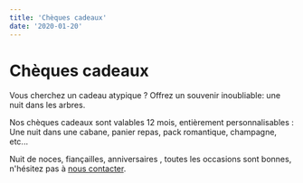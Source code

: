 ```yaml
---
title: 'Chèques cadeaux'
date: '2020-01-20'
---
```


# Chèques cadeaux

Vous cherchez un cadeau atypique ?
Offrez un souvenir inoubliable: une nuit dans les arbres.

Nos chèques cadeaux sont valables 12 mois, entièrement personnalisables :
Une nuit dans une cabane, panier repas, pack romantique, champagne, etc...

Nuit de noces, fiançailles, anniversaires , toutes les occasions sont bonnes, n'hésitez pas à [nous contacter](/contact).
